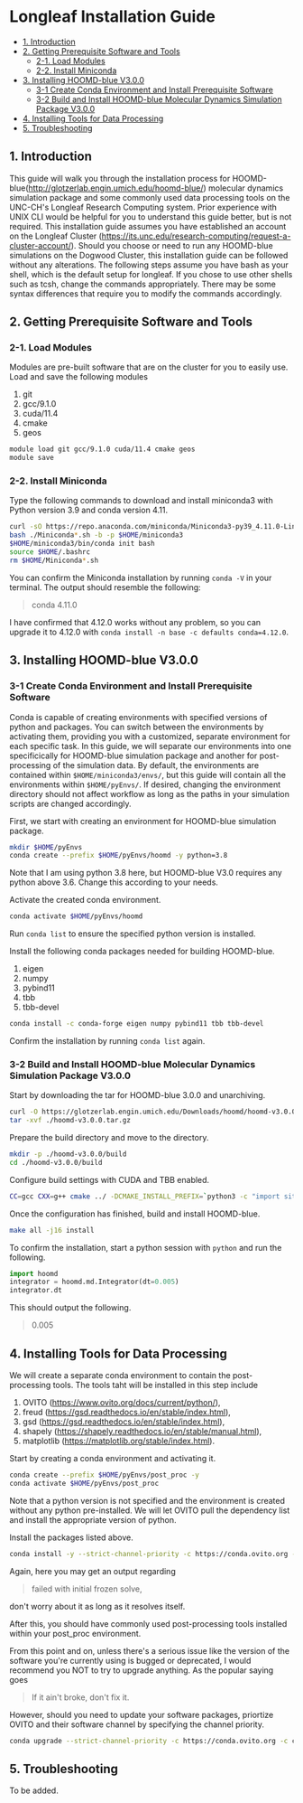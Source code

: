 # Longleaf Installation Guide

- [1. Introduction](#1-introduction)
- [2. Getting Prerequisite Software and Tools](#2-getting-prerequisite-software-and-tools)
  - [2-1. Load Modules](#2-1-load-modules)
  - [2-2. Install Miniconda](#2-2-install-miniconda)
- [3. Installing HOOMD-blue V3.0.0](#3-installing-hoomd-blue-v300)
  - [3-1 Create Conda Environment and Install Prerequisite Software](#3-1-create-conda-environment-and-install-prerequisite-software)
  - [3-2 Build and Install HOOMD-blue Molecular Dynamics Simulation Package V3.0.0](#3-2-build-and-install-hoomd-blue-molecular-dynamics-simulation-package-v300)
- [4. Installing Tools for Data Processing](#4-installing-tools-for-data-processing)
- [5. Troubleshooting](#5-troubleshooting)

## 1. Introduction

This guide will walk you through the installation process for HOOMD-blue(<http://glotzerlab.engin.umich.edu/hoomd-blue/>) molecular dynamics simulation package and some commonly used data processing tools on the UNC-CH's Longleaf Research Computing system. Prior experience with UNIX CLI would be helpful for you to understand this guide better, but is not required. This installation guide assumes you have established an account on the Longleaf Cluster (<https://its.unc.edu/research-computing/request-a-cluster-account/>). Should you choose or need to run any HOOMD-blue simulations on the Dogwood Cluster, this installation guide can be followed without any alterations. The following steps assume you have bash as your shell, which is the default setup for longleaf. If you chose to use other shells such as tcsh, change the commands appropriately. There may be some syntax differences that require you to modify the commands accordingly.

## 2. Getting Prerequisite Software and Tools

### 2-1. Load Modules

Modules are pre-built software that are on the cluster for you to easily use. Load and save the following modules

  1. git
  2. gcc/9.1.0
  3. cuda/11.4
  4. cmake
  5. geos

```bash
module load git gcc/9.1.0 cuda/11.4 cmake geos
module save
```

### 2-2. Install Miniconda

Type the following commands to download and install miniconda3 with Python version 3.9 and conda version 4.11.

```bash
curl -sO https://repo.anaconda.com/miniconda/Miniconda3-py39_4.11.0-Linux-x86_64.sh
bash ./Miniconda*.sh -b -p $HOME/miniconda3
$HOME/miniconda3/bin/conda init bash
source $HOME/.bashrc
rm $HOME/Miniconda*.sh
```

You can confirm the Miniconda installation by running `conda -V` in your terminal. The output should resemble the following:
>conda 4.11.0

I have confirmed that 4.12.0 works without any problem, so you can upgrade it to 4.12.0 with `conda install -n base -c defaults conda=4.12.0`.

## 3. Installing HOOMD-blue V3.0.0

### 3-1 Create Conda Environment and Install Prerequisite Software

Conda is capable of creating environments with specified versions of python and packages. You can switch between the environments by activating them, providing you with a customized, separate environment for each specific task. In this guide, we will separate our environments into one specificically for HOOMD-blue simulation package and another for post-processing of the simulation data. By default, the environments are contained within `$HOME/miniconda3/envs/`, but this guide will contain all the environments within `$HOME/pyEnvs/`. If desired, changing the environment directory should not affect workflow as long as the paths in your simulation scripts are changed accordingly.

First, we start with creating an environment for HOOMD-blue simulation package.

```bash
mkdir $HOME/pyEnvs
conda create --prefix $HOME/pyEnvs/hoomd -y python=3.8
```

Note that I am using python 3.8 here, but HOOMD-blue V3.0 requires any python above 3.6. Change this according to your needs.

Activate the created conda environment.

```bash
conda activate $HOME/pyEnvs/hoomd
```

Run `conda list` to ensure the specified python version is installed.

Install the following conda packages needed for building HOOMD-blue.

  1. eigen
  2. numpy
  3. pybind11
  4. tbb
  5. tbb-devel

```bash
conda install -c conda-forge eigen numpy pybind11 tbb tbb-devel
```

Confirm the installation by running `conda list` again.

### 3-2 Build and Install HOOMD-blue Molecular Dynamics Simulation Package V3.0.0

Start by downloading the tar for HOOMD-blue 3.0.0 and unarchiving.

```bash
curl -O https://glotzerlab.engin.umich.edu/Downloads/hoomd/hoomd-v3.0.0.tar.gz
tar -xvf ./hoomd-v3.0.0.tar.gz
```

Prepare the build directory and move to the directory.

```bash
mkdir -p ./hoomd-v3.0.0/build
cd ./hoomd-v3.0.0/build
```

Configure build settings with CUDA and TBB enabled.

```bash
CC=gcc CXX=g++ cmake ../ -DCMAKE_INSTALL_PREFIX=`python3 -c "import site; print(site.getsitepackages()[0])"` -DCMAKE_CXX_FLAGS=-march=native -DCMAKE_C_FLAGS=-march=native -DENABLE_GPU=ON -DENABLE_TBB=ON
```

Once the configuration has finished, build and install HOOMD-blue.

```bash
make all -j16 install
```

To confirm the installation, start a python session with `python` and run the following.

```python
import hoomd
integrator = hoomd.md.Integrator(dt=0.005)
integrator.dt
```

This should output the following.
>0.005

## 4. Installing Tools for Data Processing

We will create a separate conda environment to contain the post-processing tools. The tools taht will be installed in this step include

  1. OVITO (<https://www.ovito.org/docs/current/python/>),
  2. freud (<https://gsd.readthedocs.io/en/stable/index.html>),
  3. gsd (<https://gsd.readthedocs.io/en/stable/index.html>),
  4. shapely (<https://shapely.readthedocs.io/en/stable/manual.html>),
  5. matplotlib (<https://matplotlib.org/stable/index.html>).

Start by creating a conda environment and activating it.

```bash
conda create --prefix $HOME/pyEnvs/post_proc -y
conda activate $HOME/pyEnvs/post_proc
```

Note that a python version is not specified and the environment is created without any python pre-installed. We will let OVITO pull the dependency list and install the appropriate version of python.

Install the packages listed above.

```bash
conda install -y --strict-channel-priority -c https://conda.ovito.org -c conda-forge ovito freud gsd shapely matplotlib
```

Again, here you may get an output regarding

>failed with initial frozen solve,

don't worry about it as long as it resolves itself.

After this, you should have commonly used post-processing tools installed within your post_proc environment.

From this point and on, unless there's a serious issue like the version of the software you're currently using is bugged or deprecated, I would recommend you NOT to try to upgrade anything. As the popular saying goes

>If it ain't broke, don't fix it.

However, should you need to update your software packages, priortize OVITO and their software channel by specifying the channel priority.

```bash
conda upgrade --strict-channel-priority -c https://conda.ovito.org -c conda-forge *package_name*
```

## 5. Troubleshooting

To be added.
